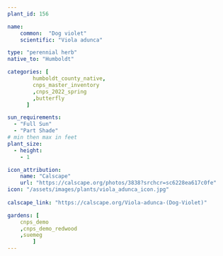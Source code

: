 ```yaml
---
plant_id: 156 

name: 
    common:  "Dog violet"   
    scientific: "Viola adunca"  

type: "perennial herb"
native_to: "Humboldt"

categories: [
        humboldt_county_native,
        cnps_master_inventory
        ,cnps_2022_spring
        ,butterfly
      ]

sun_requirements:
  - "Full Sun"
  - "Part Shade"
# min then max in feet
plant_size:
  - height: 
    - 1 

icon_attribution: 
    name: "Calscape"
    url: "https://calscape.org/photos/3838?srchcr=sc6228ea617c0fe"
icon: "/assets/images/plants/viola_adunca_icon.jpg"
 
calscape_link: "https://calscape.org/Viola-adunca-(Dog-Violet)"

gardens: [
    cnps_demo
    ,cnps_demo_redwood
    ,suemeg
        ]
---
```

